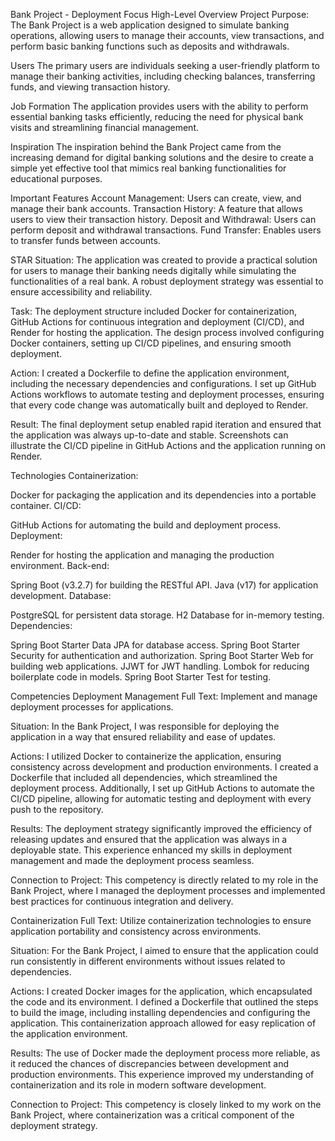 Bank Project - Deployment Focus
High-Level Overview
Project Purpose: The Bank Project is a web application designed to simulate banking operations, allowing users to manage their accounts, view transactions, and perform basic banking functions such as deposits and withdrawals.

Users
The primary users are individuals seeking a user-friendly platform to manage their banking activities, including checking balances, transferring funds, and viewing transaction history.

Job Formation
The application provides users with the ability to perform essential banking tasks efficiently, reducing the need for physical bank visits and streamlining financial management.

Inspiration
The inspiration behind the Bank Project came from the increasing demand for digital banking solutions and the desire to create a simple yet effective tool that mimics real banking functionalities for educational purposes.

Important Features
Account Management: Users can create, view, and manage their bank accounts.
Transaction History: A feature that allows users to view their transaction history.
Deposit and Withdrawal: Users can perform deposit and withdrawal transactions.
Fund Transfer: Enables users to transfer funds between accounts.

STAR 
Situation: The application was created to provide a practical solution for users to manage their banking needs digitally while simulating the functionalities of a real bank. A robust deployment strategy was essential to ensure accessibility and reliability.

Task: The deployment structure included Docker for containerization, GitHub Actions for continuous integration and deployment (CI/CD), and Render for hosting the application. The design process involved configuring Docker containers, setting up CI/CD pipelines, and ensuring smooth deployment.

Action: I created a Dockerfile to define the application environment, including the necessary dependencies and configurations. I set up GitHub Actions workflows to automate testing and deployment processes, ensuring that every code change was automatically built and deployed to Render.

Result: The final deployment setup enabled rapid iteration and ensured that the application was always up-to-date and stable. Screenshots can illustrate the CI/CD pipeline in GitHub Actions and the application running on Render.

Technologies
Containerization:

Docker for packaging the application and its dependencies into a portable container.
CI/CD:

GitHub Actions for automating the build and deployment process.
Deployment:

Render for hosting the application and managing the production environment.
Back-end:

Spring Boot (v3.2.7) for building the RESTful API.
Java (v17) for application development.
Database:

PostgreSQL for persistent data storage.
H2 Database for in-memory testing.
Dependencies:

Spring Boot Starter Data JPA for database access.
Spring Boot Starter Security for authentication and authorization.
Spring Boot Starter Web for building web applications.
JJWT for JWT handling.
Lombok for reducing boilerplate code in models.
Spring Boot Starter Test for testing.

Competencies
Deployment Management
Full Text: Implement and manage deployment processes for applications.

Situation: In the Bank Project, I was responsible for deploying the application in a way that ensured reliability and ease of updates.

Actions: I utilized Docker to containerize the application, ensuring consistency across development and production environments. I created a Dockerfile that included all dependencies, which streamlined the deployment process. Additionally, I set up GitHub Actions to automate the CI/CD pipeline, allowing for automatic testing and deployment with every push to the repository.

Results: The deployment strategy significantly improved the efficiency of releasing updates and ensured that the application was always in a deployable state. This experience enhanced my skills in deployment management and made the deployment process seamless.

Connection to Project: This competency is directly related to my role in the Bank Project, where I managed the deployment processes and implemented best practices for continuous integration and delivery.

Containerization
Full Text: Utilize containerization technologies to ensure application portability and consistency across environments.

Situation: For the Bank Project, I aimed to ensure that the application could run consistently in different environments without issues related to dependencies.

Actions: I created Docker images for the application, which encapsulated the code and its environment. I defined a Dockerfile that outlined the steps to build the image, including installing dependencies and configuring the application. This containerization approach allowed for easy replication of the application environment.

Results: The use of Docker made the deployment process more reliable, as it reduced the chances of discrepancies between development and production environments. This experience improved my understanding of containerization and its role in modern software development.

Connection to Project: This competency is closely linked to my work on the Bank Project, where containerization was a critical component of the deployment strategy.